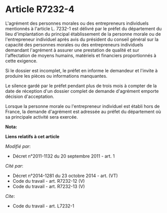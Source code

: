 # Article R7232-4

L'agrément des personnes morales ou des entrepreneurs individuels mentionnés à l'article L. 7232-1 est délivré par le préfet
du département du lieu d'implantation du principal établissement de la personne morale ou de l'entrepreneur individuel après
avis du président du conseil général sur la capacité des personnes morales ou des entrepreneurs individuels demandant
l'agrément à assurer une prestation de qualité et sur l'affectation de moyens humains, matériels et financiers proportionnés
à cette exigence. 

Si le dossier est incomplet, le préfet en informe le demandeur et l'invite à produire les pièces ou informations manquantes. 

Le silence gardé par le préfet pendant plus de trois mois à compter de la date de réception d'un dossier complet de demande
d'agrément emporte décision d'acceptation. 

Lorsque la personne morale ou l'entrepreneur individuel est établi hors de France, la demande d'agrément est adressée au
préfet du département où sa principale activité sera exercée.

**Nota:**



**Liens relatifs à cet article**

_Modifié par_:

  - Décret n°2011-1132 du 20 septembre 2011 - art. 1

_Cité par_:

  - Décret n°2014-1281 du 23 octobre 2014 - art. (VT)
  - Code du travail - art. R7232-12 (V)
  - Code du travail - art. R7232-13 (V)

_Cite_:

  - Code du travail - art. L7232-1
